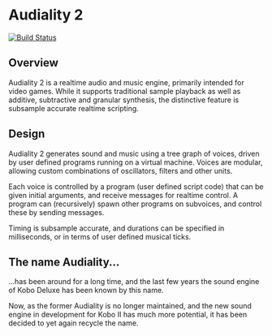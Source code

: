 Audiality 2
===========
[![Build Status](https://travis-ci.org/olofson/audiality2.svg?branch=master)](https://travis-ci.org/olofson/audiality2)

Overview
--------

Audiality 2 is a realtime audio and music engine, primarily intended for video games. While it supports traditional sample playback as well as additive, subtractive and granular synthesis, the distinctive feature is subsample accurate realtime scripting.

Design
------

Audiality 2 generates sound and music using a tree graph of voices, driven by user defined programs running on a virtual machine. Voices are modular, allowing custom combinations of oscillators, filters and other units.

Each voice is controlled by a program (user defined script code) that can be given initial arguments, and receive messages for realtime control. A program can (recursively) spawn other programs on subvoices, and control these by sending messages.

Timing is subsample accurate, and durations can be specified in milliseconds, or in terms of user defined musical ticks.

The name Audiality...
---------------------

...has been around for a long time, and the last few years the sound engine of Kobo Deluxe has been known by this name.

Now, as the former Audiality is no longer maintained, and the new sound engine in development for Kobo II has much more potential, it has been decided to yet again recycle the name.
